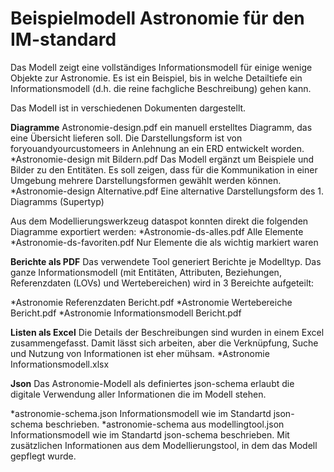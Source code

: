 # Beispielmodell Astronomie für den IM-standard
Das Modell zeigt eine vollständiges Informationsmodell für einige wenige Objekte zur Astronomie.
Es ist ein Beispiel, bis in welche Detailtiefe ein Informationsmodell (d.h. die reine fachgliche Beschreibung) gehen kann.

Das Modell ist in verschiedenen Dokumenten dargestellt.

**Diagramme**
Astronomie-design.pdf   ein manuell erstelltes Diagramm, das eine Übersicht lieferen soll. Die Darstellungsform ist von foryouandyourcustomeers in Anlehnung an ein ERD entwickelt worden.
*Astronomie-design mit Bildern.pdf   Das Modell ergänzt um Beispiele und Bilder zu den Entitäten. Es soll zeigen, dass für die Kommunikation in einer Umgebung mehrere Darstellungsformen gewählt werden können.
*Astronomie-design Alternative.pdf   Eine alternative Darstellungsform des 1. Diagramms (Supertyp)

Aus dem Modellierungswerkzeug dataspot konnten direkt die folgenden Diagramme exportiert werden:
*Astronomie-ds-alles.pdf    Alle Elemente
*Astronomie-ds-favoriten.pdf    Nur Elemente die als wichtig markiert waren


**Berichte als PDF**
Das verwendete Tool generiert Berichte je Modelltyp. Das ganze Informationsmodell (mit Entitäten, Attributen, Beziehungen, Referenzdaten (LOVs) und Wertebereichen) wird in 3 Bereichte aufgeteilt:

*Astronomie Referenzdaten Bericht.pdf
*Astronomie Wertebereiche Bericht.pdf
*Astronomie Informationsmodell Bericht.pdf

**Listen als Excel**
Die Details der Beschreibungen sind wurden in einem Excel zusammengefasst. Damit lässt sich arbeiten, aber die Verknüpfung, Suche und Nutzung von Informationen ist eher mühsam.
*Astronomie Informationsmodell.xlsx

**Json**
Das Astronomie-Modell als definiertes json-schema erlaubt die digitale Verwendung aller Informationen die im Modell stehen.

*astronomie-schema.json Informationsmodell wie im Standartd json-schema beschrieben. 
*astronomie-schema aus modellingtool.json Informationsmodell wie im Standartd json-schema beschrieben. Mit zusätzlichen Informationen aus dem Modellierungstool, in dem das Modell gepflegt wurde.

